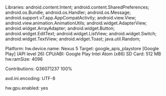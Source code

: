 Libraries:
	android.content.Intent;
	android.content.SharedPreferences;
	android.os.Bundle;
	android.os.Handler;
	android.os.Message;
	android.support.v7.app.AppCompatActivity;
	android.view.View;
	android.view.animation.AnimationUtils;
	android.widget.AdapterView;
	android.widget.ArrayAdapter;
	android.widget.Button;
	android.widget.EditText;
	android.widget.ListView;
	android.widget.Switch;
	android.widget.TextView;
	android.widget.Toast;
	java.util.Random;


Platform:
	hw.device.name: Nexus 5
	Target: google_apis_playstore [Google Play] (API level 26)
	CPU/ABI: Google Play Intel Atom (x86)
	SD Card: 512 MB
	hw.ramSize: 4096
	
Contributions:
	Q36071237	100%
	
	
	
	
	
	
	
	
	
	
	
	
	
	
	
	
	
	

avd.ini.encoding: UTF-8

hw.gpu.enabled: yes